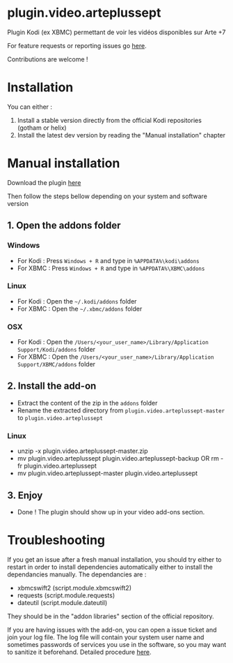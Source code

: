 # plugin.video.arteplussept

Plugin Kodi (ex XBMC) permettant de voir les vidéos disponibles sur Arte +7

For feature requests or reporting issues go [here](https://github.com/thomas-ernest/plugin.video.arteplussept/issues).

Contributions are welcome !

# Installation

You can either :

1. Install a stable version directly from the official Kodi repositories (gotham or helix)
2. Install the latest dev version by reading the "Manual installation" chapter


# Manual installation

Download the plugin [here](https://github.com/thomas-ernest/plugin.video.arteplussept/archive/refs/heads/master.zip)

Then follow the steps bellow depending on your system and software version

## 1. Open the addons folder

### Windows

* For Kodi : Press `Windows + R` and type in `%APPDATA%\kodi\addons`
* For XBMC : Press `Windows + R` and type in `%APPDATA%\XBMC\addons`

### Linux

* For Kodi : Open the `~/.kodi/addons` folder
* For XBMC : Open the `~/.xbmc/addons` folder

### OSX

* For Kodi : Open the `/Users/<your_user_name>/Library/Application Support/Kodi/addons` folder
* For XBMC : Open the `/Users/<your_user_name>/Library/Application Support/XBMC/addons` folder

## 2. Install the add-on

* Extract the content of the zip in the `addons` folder
* Rename the extracted directory from `plugin.video.arteplussept-master` to `plugin.video.arteplussept`

### Linux

* unzip -x plugin.video.arteplussept-master.zip
* mv plugin.video.arteplussept plugin.video.arteplussept-backup OR rm -fr plugin.video.arteplussept
* mv plugin.video.arteplussept-master plugin.video.arteplussept

## 3. Enjoy

* Done ! The plugin should show up in your video add-ons section.

# Troubleshooting

If you get an issue after a fresh manual installation, you should try
either to restart in order to install dependencies automatically
either to install the dependancies manually. The dependancies are :

* xbmcswift2 (script.module.xbmcswift2)
* requests (script.module.requests)
* dateutil (script.module.dateutil)

They should be in the "addon libraries" section of the official repository.

If you are having issues with the add-on, you can open a issue ticket and join your log file. The log file will contain your system user name and sometimes passwords of services you use in the software, so you may want to sanitize it beforehand. Detailed procedure [here](http://kodi.wiki/view/Log_file/Easy).
